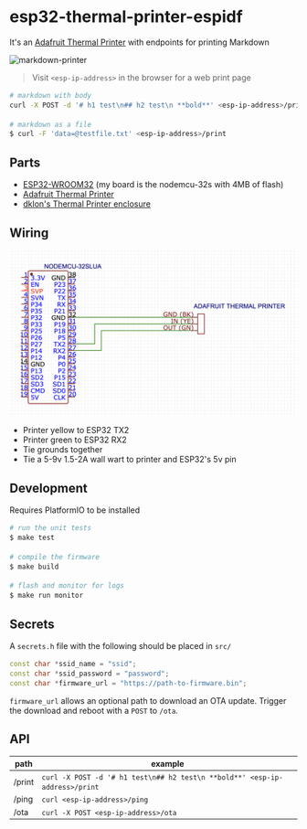 # esp32-thermal-printer-espidf

It's an [Adafruit Thermal Printer](https://www.adafruit.com/product/597) with endpoints for printing Markdown

![markdown-printer](docs/markdown-printer.gif)

> Visit `<esp-ip-address>` in the browser for a web print page

```bash
# markdown with body
curl -X POST -d '# h1 test\n## h2 test\n **bold**' <esp-ip-address>/print

# markdown as a file
$ curl -F 'data=@testfile.txt' <esp-ip-address>/print
```

## Parts

* [ESP32-WROOM32](https://www.amazon.com/HiLetgo-ESP-WROOM-32-Development-Microcontroller-Integrated/dp/B0718T232Z) (my board is the nodemcu-32s with 4MB of flash)
* [Adafruit Thermal Printer](https://www.adafruit.com/product/597)
* [dklon's Thermal Printer enclosure](https://www.thingiverse.com/thing:3124661)

## Wiring

![wiring](docs/wiring.png)

* Printer yellow to ESP32 TX2
* Printer green to ESP32 RX2
* Tie grounds together
* Tie a 5-9v 1.5-2A wall wart to printer and ESP32's 5v pin

## Development

Requires PlatformIO to be installed

```bash
# run the unit tests
$ make test

# compile the firmware
$ make build

# flash and monitor for logs
$ make run monitor
```

## Secrets

A `secrets.h` file with the following should be placed in `src/` 

```C++
const char *ssid_name = "ssid";
const char *ssid_password = "password";
const char *firmware_url = "https://path-to-firmware.bin";
```

`firmware_url` allows an optional path to download an OTA update. Trigger the download and reboot with a `POST` to `/ota`.

## API

|path|example|
|-|-|
|/print|`curl -X POST -d '# h1 test\n## h2 test\n **bold**' <esp-ip-address>/print`
|/ping|`curl <esp-ip-address>/ping`
|/ota|`curl -X POST <esp-ip-address>/ota`